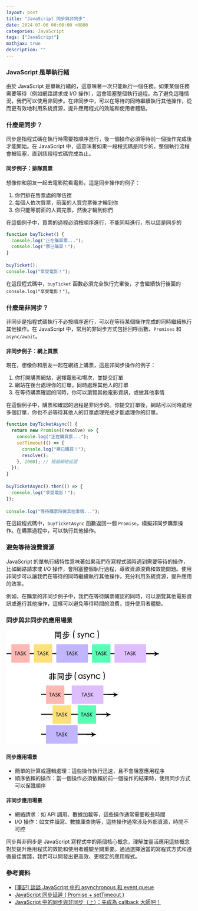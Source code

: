 ```yaml
---
layout: post
title: "JavaScript 同步與非同步"
date: 2024-07-06 00:00:00 +0800
categories: JavaScript
tags: ["JavaScript"]
mathjax: true
description: ""
---
```


### JavaScript 是單執行緒

由於 JavaScript 是單執行緒的，這意味著一次只能執行一個任務。如果某個任務需要等待（例如網路請求或 I/O 操作），這會阻塞整個執行過程。為了避免這種情況，我們可以使用非同步。在非同步中，可以在等待的同時繼續執行其他操作，從而更有效地利用系統資源，提升應用程式的效能和使用者體驗。

### 什麼是同步？

同步是指程式碼在執行時需要按順序進行，後一個操作必須等待前一個操作完成後才能開始。在 JavaScript 中，這意味著如果一段程式碼是同步的，整個執行流程會被阻塞，直到該段程式碼完成為止。

#### 同步例子：排隊買票

想像你和朋友一起去電影院看電影，這是同步操作的例子：

1. 你們排在售票處的隊伍裡
2. 每個人依次買票，前面的人買完票後才輪到你
3. 你只能等前面的人買完票，然後才輪到你們

在這個例子中，買票的過程必須按順序進行，不能同時進行，所以這是同步的

```js
function buyTicket() {
  console.log("正在購買票...");
  console.log("票已購買！");
}

buyTicket();
console.log("享受電影！");
```

在這段程式碼中，`buyTicket` 函數必須完全執行完畢後，才會繼續執行後面的 `console.log("享受電影！")`。

### 什麼是非同步？

非同步是指程式碼執行不必按順序進行，可以在等待某個操作完成的同時繼續執行其他操作。在 JavaScript 中，常用的非同步方式包括回呼函數、`Promises` 和 `async/await`。

#### 非同步例子：網上買票

現在，想像你和朋友一起在網路上購票，這是非同步操作的例子：

1. 你打開購票網站，選擇電影和場次，並提交訂單
2. 網站在後台處理你的訂單，同時處理其他人的訂單
3. 在等待購票確認的同時，你可以瀏覽其他電影資訊，或做其他事情

在這個例子中，購票和確認的過程是非同步的。你提交訂單後，網站可以同時處理多個訂單，你也不必等待其他人的訂單處理完成才能處理你的訂單。

```js
function buyTicketAsync() {
  return new Promise((resolve) => {
    console.log("正在購買票...");
    setTimeout(() => {
      console.log("票已購買！");
      resolve();
    }, 2000); // 模擬網絡延遲
  });
}

buyTicketAsync().then(() => {
  console.log("享受電影！");
});

console.log("等待購票時做其他事情...");
```

在這段程式碼中，`buyTicketAsync` 函數返回一個 `Promise`，模擬非同步購票操作。在購票過程中，可以執行其他操作。

### 避免等待浪費資源

JavaScript 的單執行緒特性意味著如果我們在寫程式碼時遇到需要等待的操作，比如網路請求或 I/O 操作，會阻塞整個執行過程，導致資源浪費和效能問題。使用非同步可以讓我們在等待的同時繼續執行其他操作，充分利用系統資源，提升應用的效率。

例如，在購票的非同步例子中，我們在等待購票確認的同時，可以瀏覽其他電影資訊或進行其他操作，這樣可以避免等待時間的浪費，提升使用者體驗。


### 同步與非同步的應用場景

![](/assets/img/posts/iRTIQdG.jpg)

#### 同步應用場景

- 簡單的計算或邏輯處理：這些操作執行迅速，且不會阻塞應用程序
- 順序依賴的操作：當一個操作必須依賴於前一個操作的結果時，使用同步方式可以保證順序

#### 非同步應用場景

- 網絡請求：如 API 調用、數據加載等，這些操作通常需要較長時間
- I/O 操作：如文件讀寫、數據庫查詢等，這些操作通常涉及外部資源，時間不可控

同步與非同步是 JavaScript 寫程式中的兩個核心概念，理解並靈活應用這些概念對於提升應用程式的效能和使用者體驗至關重要。通過選擇適當的寫程式方式和遵循最佳實踐，我們可以開發出更高效、更穩定的應用程式。

### 參考資料

- [[筆記] 談談 JavaScript 中的 asynchronous 和 event queue](https://pjchender.blogspot.tw/2016/01/javascriptasynchronousevent-queue.html)
- [JavaScript 同步延遲 ( Promise + setTimeout )](http://www.oxxostudio.tw/articles/201706/javascript-promise-settimeout.html)
- [JavaScript 中的同步與非同步（上）：先成為 callback 大師吧！](https://blog.huli.tw/2019/10/04/javascript-async-sync-and-callback/index.html?fbclid=IwAR2c8Fc-AZz3uhV3Sd-dCcV67Yu_7fY-UpSane8sRFu9YQWc2kHX9x34qtc)

